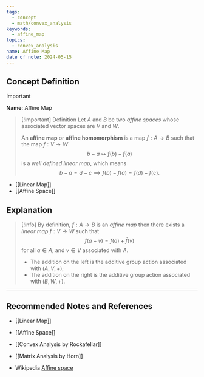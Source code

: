 ```yaml
---
tags:
  - concept
  - math/convex_analysis
keywords:
  - affine_map
topics:
  - convex_analysis
name: Affine Map
date of note: 2024-05-15
---
```


## Concept Definition

>[!important]
>**Name**: Affine Map

>[!important] Definition
>Let $A$ and $B$ be two *affine spaces* whose associated vector spaces are $V$ and $W$.
>
>An **affine map** or **affine homomorphism** is a map $f: A \to B$ such that the map $\bar{f}: V \to W$ 
>$$
>b -a \mapsto f(b) - f(a)
>$$
>is a *well defined* *linear map*, which means
>$$
>b -a = d -c \implies f(b) - f(a) = f(d) - f(c).
>$$

- [[Linear Map]]
- [[Affine Space]]



## Explanation

>[!info]
>By definition, $f: A \to B$ is an *affine map* then there exists a *linear map* $\bar{f}: V \to W$ such that 
>$$
>f(a + v) = f(a) + \bar{f}(v)
>$$
>for all $a\in A$, and $v\in V$ associated with $A$.
>
>- The addition on the left is the additive group action associated with $(A, V, +)$;
>- The addition on the right is the additive group action associated with $(B, W, +).$ 



-----------
##  Recommended Notes and References


- [[Linear Map]]
- [[Affine Space]]

- [[Convex Analysis by Rockafellar]]
- [[Matrix Analysis by Horn]]

- Wikipedia [Affine space](https://en.wikipedia.org/wiki/Affine_space)